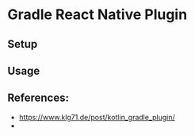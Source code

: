 # Gradle React Native Plugin

## Setup

## Usage

## References:

* https://www.klg71.de/post/kotlin_gradle_plugin/
* 